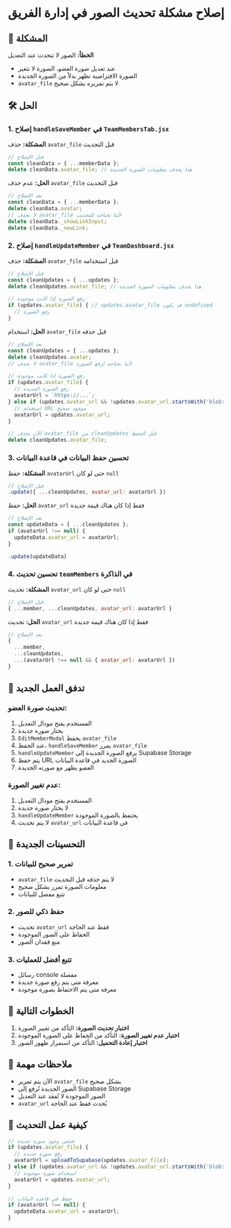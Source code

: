 # إصلاح مشكلة تحديث الصور في إدارة الفريق

## 🔧 المشكلة

**الخطأ:** الصور لا تتحدث عند التعديل
- عند تعديل صورة العضو، الصورة لا تتغير
- الصورة الافتراضية تظهر بدلاً من الصورة الجديدة
- `avatar_file` لا يتم تمريره بشكل صحيح

## 🛠️ الحل

### 1. إصلاح `handleSaveMember` في `TeamMembersTab.jsx`

**المشكلة:** حذف `avatar_file` قبل التحديث
```jsx
// قبل الإصلاح
const cleanData = { ...memberData };
delete cleanData.avatar_file; // هذا يحذف معلومات الصورة الجديدة
```

**الحل:** عدم حذف `avatar_file` قبل التحديث
```jsx
// بعد الإصلاح
const cleanData = { ...memberData };
delete cleanData.avatar;
// لا نحذف avatar_file لأننا نحتاجه للتحديث
delete cleanData._showLinkInput;
delete cleanData._newLink;
```

### 2. إصلاح `handleUpdateMember` في `TeamDashboard.jsx`

**المشكلة:** حذف `avatar_file` قبل استخدامه
```jsx
// قبل الإصلاح
const cleanUpdates = { ...updates };
delete cleanUpdates.avatar_file; // هذا يحذف معلومات الصورة الجديدة

// رفع الصورة إذا كانت موجودة
if (updates.avatar_file) { // updates.avatar_file قد يكون undefined
  // رفع الصورة
}
```

**الحل:** استخدام `avatar_file` قبل حذفه
```jsx
// بعد الإصلاح
const cleanUpdates = { ...updates };
delete cleanUpdates.avatar;
// لا نحذف avatar_file لأننا نحتاجه لرفع الصورة

// رفع الصورة إذا كانت موجودة
if (updates.avatar_file) {
  // رفع الصورة الجديدة
  avatarUrl = `https://...`;
} else if (updates.avatar_url && !updates.avatar_url.startsWith('blob:')) {
  // استخدام URL موجود صحيح
  avatarUrl = updates.avatar_url;
}

// الآن نحذف avatar_file من cleanUpdates قبل الحفظ
delete cleanUpdates.avatar_file;
```

### 3. تحسين حفظ البيانات في قاعدة البيانات

**المشكلة:** حفظ `avatarUrl` حتى لو كان `null`
```jsx
// قبل الإصلاح
.update({ ...cleanUpdates, avatar_url: avatarUrl })
```

**الحل:** حفظ `avatar_url` فقط إذا كان هناك قيمة جديدة
```jsx
// بعد الإصلاح
const updateData = { ...cleanUpdates };
if (avatarUrl !== null) {
  updateData.avatar_url = avatarUrl;
}

.update(updateData)
```

### 4. تحسين تحديث `teamMembers` في الذاكرة

**المشكلة:** تحديث `avatar_url` حتى لو كان `null`
```jsx
// قبل الإصلاح
{ ...member, ...cleanUpdates, avatar_url: avatarUrl }
```

**الحل:** تحديث `avatar_url` فقط إذا كان هناك قيمة جديدة
```jsx
// بعد الإصلاح
{ 
  ...member, 
  ...cleanUpdates, 
  ...(avatarUrl !== null && { avatar_url: avatarUrl })
}
```

## 🔄 تدفق العمل الجديد

### تحديث صورة العضو:
1. المستخدم يفتح مودال التعديل
2. يختار صورة جديدة
3. `EditMemberModal` يحفظ `avatar_file`
4. عند الحفظ، `handleSaveMember` يمرر `avatar_file`
5. `handleUpdateMember` يرفع الصورة الجديدة إلى Supabase Storage
6. يتم حفظ URL الصورة الجديد في قاعدة البيانات
7. العضو يظهر مع صورته الجديدة

### عدم تغيير الصورة:
1. المستخدم يفتح مودال التعديل
2. لا يختار صورة جديدة
3. `handleUpdateMember` يحتفظ بالصورة الموجودة
4. لا يتم تحديث `avatar_url` في قاعدة البيانات

## 🎯 التحسينات الجديدة

### 1. تمرير صحيح للبيانات
- `avatar_file` لا يتم حذفه قبل التحديث
- معلومات الصورة تمرر بشكل صحيح
- تتبع مفصل للبيانات

### 2. حفظ ذكي للصور
- تحديث `avatar_url` فقط عند الحاجة
- الحفاظ على الصور الموجودة
- منع فقدان الصور

### 3. تتبع أفضل للعمليات
- رسائل console مفصلة
- معرفة متى يتم رفع صورة جديدة
- معرفة متى يتم الاحتفاظ بصورة موجودة

## 🚀 الخطوات التالية

1. **اختبار تحديث الصورة:** التأكد من تغيير الصورة
2. **اختبار عدم تغيير الصورة:** التأكد من الحفاظ على الصورة الموجودة
3. **اختبار إعادة التحميل:** التأكد من استمرار ظهور الصور

## 📝 ملاحظات مهمة

- الآن يتم تمرير `avatar_file` بشكل صحيح
- الصور الجديدة تُرفع إلى Supabase Storage
- الصور الموجودة لا تُفقد عند التعديل
- `avatar_url` يُحدث فقط عند الحاجة

## 🔧 كيفية عمل التحديث

```jsx
// فحص وجود صورة جديدة
if (updates.avatar_file) {
  // رفع صورة جديدة
  avatarUrl = uploadToSupabase(updates.avatar_file);
} else if (updates.avatar_url && !updates.avatar_url.startsWith('blob:')) {
  // استخدام صورة موجودة
  avatarUrl = updates.avatar_url;
}

// حفظ في قاعدة البيانات
if (avatarUrl !== null) {
  updateData.avatar_url = avatarUrl;
}
```
